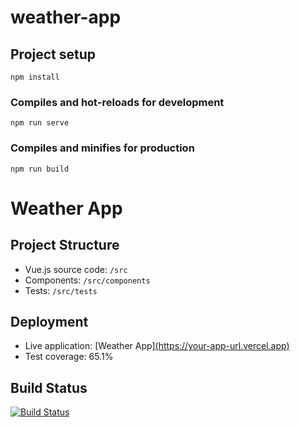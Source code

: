 # weather-app

## Project setup
```
npm install
```

### Compiles and hot-reloads for development
```
npm run serve
```

### Compiles and minifies for production
```
npm run build
```

# Weather App

## Project Structure
- Vue.js source code: `/src`
- Components: `/src/components`
- Tests: `/src/tests`

## Deployment
- Live application: [Weather App][(https://your-app-url.vercel.app)](https://company-inc-weather.vercel.app/)
- Test coverage: 65.1%

## Build Status
[![Build Status](https://app.travis-ci.com/Nishit-26/Company-Inc..svg?branch=main)](https://app.travis-ci.com/Nishit-26/Company-Inc.)
